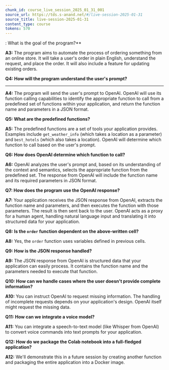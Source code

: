 ```yaml
---
chunk_id: course_live_session_2025_01_31_001
source_url: https://tds.s-anand.net/#/live-session-2025-01-31
source_title: live-session-2025-01-31
content_type: course
tokens: 570
---
```


: What is the goal of the program?**

**A3:** The program aims to automate the process of ordering something from an online store. It will take a user's order in plain English, understand the request, and place the order. It will also include a feature for updating existing orders.

**Q4: How will the program understand the user's prompt?**

---

**A4:** The program will send the user's prompt to OpenAI. OpenAI will use its function calling capabilities to identify the appropriate function to call from a predefined set of functions within your application, and return the function name and parameters in a JSON format.

**Q5: What are the predefined functions?**

**A5:** The predefined functions are a set of tools your application provides. Examples include `get_weather_info` (which takes a location as a parameter) and `best_hotels` (which also takes a location). OpenAI will determine which function to call based on the user's prompt.

**Q6: How does OpenAI determine which function to call?**

**A6:** OpenAI analyzes the user's prompt and, based on its understanding of the context and semantics, selects the appropriate function from the predefined set. The response from OpenAI will include the function name and its required parameters in JSON format.

**Q7: How does the program use the OpenAI response?**

**A7:** Your application receives the JSON response from OpenAI, extracts the function name and parameters, and then executes the function with those parameters. The result is then sent back to the user. OpenAI acts as a proxy for a human agent, handling natural language input and translating it into structured data for your application.

**Q8: Is the `order` function dependent on the above-written cell?**

**A8:** Yes, the `order` function uses variables defined in previous cells.

**Q9: How is the JSON response handled?**

**A9:** The JSON response from OpenAI is structured data that your application can easily process. It contains the function name and the parameters needed to execute that function.

**Q10: How can we handle cases where the user doesn't provide complete information?**

**A10:** You can instruct OpenAI to request missing information. The handling of incomplete requests depends on your application's design. OpenAI itself might request the missing data.

**Q11: How can we integrate a voice model?**

**A11:** You can integrate a speech-to-text model (like Whisper from OpenAI) to convert voice commands into text prompts for your application.

**Q12: How do we package the Colab notebook into a full-fledged application?**

**A12:** We'll demonstrate this in a future session by creating another function and packaging the entire application into a Docker image.
